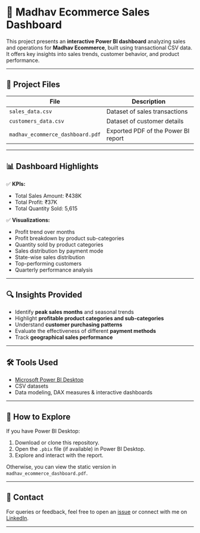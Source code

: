 # 🛒 Madhav Ecommerce Sales Dashboard

This project presents an **interactive Power BI dashboard** analyzing sales and operations for **Madhav Ecommerce**, built using transactional CSV data.  
It offers key insights into sales trends, customer behavior, and product performance.

---

## 📂 Project Files

| File | Description |
|-----|-------------|
| `sales_data.csv` | Dataset of sales transactions |
| `customers_data.csv` | Dataset of customer details |
| `madhav_ecommerce_dashboard.pdf` | Exported PDF of the Power BI report |

---

## 📊 Dashboard Highlights

✅ **KPIs:**
- Total Sales Amount: ₹438K  
- Total Profit: ₹37K  
- Total Quantity Sold: 5,615

✅ **Visualizations:**
- Profit trend over months
- Profit breakdown by product sub-categories
- Quantity sold by product categories
- Sales distribution by payment mode
- State-wise sales distribution
- Top-performing customers
- Quarterly performance analysis

---

## 🔍 Insights Provided

- Identify **peak sales months** and seasonal trends
- Highlight **profitable product categories and sub-categories**
- Understand **customer purchasing patterns**
- Evaluate the effectiveness of different **payment methods**
- Track **geographical sales performance**

---

## 🛠️ Tools Used

- [Microsoft Power BI Desktop](https://powerbi.microsoft.com/)
- CSV datasets
- Data modeling, DAX measures & interactive dashboards

---

## 🚀 How to Explore

If you have Power BI Desktop:
1. Download or clone this repository.
2. Open the `.pbix` file (if available) in Power BI Desktop.
3. Explore and interact with the report.

Otherwise, you can view the static version in `madhav_ecommerce_dashboard.pdf`.

---

## 📧 Contact

For queries or feedback, feel free to open an [issue](https://github.com/your-username/madhav-ecommerce-powerbi/issues) or connect with me on [LinkedIn](#).

---



